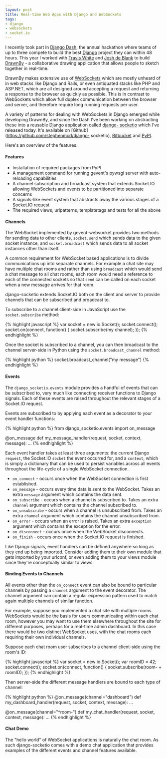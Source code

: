 ```yaml
--- 
layout: post
title: Real-time Web Apps with Django and WebSockets
tags: 
- django
- websockets
- socket.io
---
```

I recently took part in [Django Dash](http://djangodash.com), the annual
hackathon where teams of up to three compete to build the best
[Django](http://djangoproject.com) project they can within 48 hours. This year
I worked with [Travis White](http://www.traviswhite.com.au/) and [Josh de
Blank](http://joshdeblank.com/) to build [DrawnBy](http://drawnby.jupo.org) -
a collaborative drawing application that allows people to sketch together in
real-time.

DrawnBy makes extensive use of
[WebSockets](http://en.wikipedia.org/wiki/WebSockets) which are mostly unheard
of in web stacks like Django and Rails, or even antiquated stacks like PHP and
ASP.NET, which are all designed around accepting a request and returning a
response to the browser as quickly as possible. This is in contrast to
WebSockets which allow full duplex communication between the browser and
server, and therefore require long running requests per user.

A variety of patterns for dealing with WebSockets in Django emerged while
developing DrawnBy, and since the Dash I've been working on abstracting these
into a reusable Django application called [django-
socketio](https://github.com/stephenmcd/django-socketio) which I've released
today. It's available on [Github](https://github.com/stephenmcd/django-
socketio), [Bitbucket](https://bitbucket.org/stephenmcd/django-socketio) and
[PyPI](http://pypi.python.org/pypi/django-socketio/).

Here's an overview of the features.

#### Features

  * Installation of required packages from PyPI
  * A management command for running gevent's pywsgi server with auto-reloading capabilities
  * A channel subscription and broadcast system that extends Socket.IO allowing WebSockets and events to be partitioned into separate concerns
  * A signals-like event system that abstracts away the various stages of a Socket.IO request
  * The required views, urlpatterns, templatetags and tests for all the above

#### Channels

The WebSocket implemented by gevent-websocket provides two methods for sending
data to other clients, `socket.send` which sends data to the given socket
instance, and `socket.broadcast` which sends data to all socket instances
other than itself.

A common requirement for WebSocket based applications is to divide
communications up into separate channels. For example a chat site may have
multiple chat rooms and rather than using `broadcast` which would send a chat
message to all chat rooms, each room would need a reference to each of the
connected sockets so that `send` can be called on each socket when a new
message arrives for that room.

django-socketio extends Socket.IO both on the client and server to provide
channels that can be subscribed and broadcast to.

To subscribe to a channel client-side in JavaScript use the `socket.subscribe`
method:

{% highlight javascript %}
var socket = new io.Socket();
socket.connect();
socket.on(connect, function() {
    socket.subscribe(my channel);
});
{% endhighlight %}

Once the socket is subscribed to a channel, you can then broadcast to the
channel server-side in Python using the `socket.broadcast_channel` method:

{% highlight python %}
socket.broadcast_channel("my message")
{% endhighlight %}

#### Events

The `django_socketio.events` module provides a handful of events that can be
subscribed to, very much like connecting receiver functions to Django signals.
Each of these events are raised throughout the relevant stages of a Socket.IO
request.

Events are subscribed to by applying each event as a decorator to your event
handler functions:

{% highlight python %}
from django_socketio.events import on_message
 
@on_message
def my_message_handler(request, socket, context, message):
    ...
{% endhighlight %}

Each event handler takes at least three arguments: the current Django
`request`, the Socket.IO `socket` the event occurred for, and a `context`,
which is simply a dictionary that can be used to persist variables across all
events throughout the life-cycle of a single WebSocket connection.

  * `on_connect` - occurs once when the WebSocket connection is first established.
  * `on_message` - occurs every time data is sent to the WebSocket. Takes an extra `message` argument which contains the data sent.
  * `on_subscribe` - occurs when a channel is subscribed to. Takes an extra `channel` argument which contains the channel subscribed to.
  * `on_unsubscribe` - occurs when a channel is unsubscribed from. Takes an extra `channel` argument which contains the channel unsubscribed from.
  * `on_error` - occurs when an error is raised. Takes an extra `exception` argument which contains the exception for the error.
  * `on_disconnect` - occurs once when the WebSocket disconnects.
  * `on_finish` - occurs once when the Socket.IO request is finished.

Like Django signals, event handlers can be defined anywhere so long as they
end up being imported. Consider adding them to their own module that gets
imported by your urlconf, or even adding them to your views module since
they're conceptually similar to views.

#### Binding Events to Channels

All events other than the `on_connect` event can also be bound to particular
channels by passing a `channel` argument to the event decorator. The channel
argument can contain a regular expression pattern used to match again multiple
channels of similar function.

For example, suppose you implemented a chat site with multiple rooms.
WebSockets would be the basis for users communicating within each chat room,
however you may want to use them elsewhere throughout the site for different
purposes, perhaps for a real-time admin dashboard. In this case there would be
two distinct WebSocket uses, with the chat rooms each requiring their own
individual channels.

Suppose each chat room user subscribes to a channel client-side using the
room's ID:

{% highlight javascript %}
var socket = new io.Socket();
var roomID = 42;
socket.connect();
socket.on(connect, function() {
    socket.subscribe(room- + roomID);
});
{% endhighlight %}

Then server-side the different message handlers are bound to each type of
channel:

{% highlight python %}
@on_message(channel="dashboard")
def my_dashboard_handler(request, socket, context, message):
    ...
 
@on_message(channel="^room-")
def my_chat_handler(request, socket, context, message):
    ...
{% endhighlight %}

#### Chat Demo

The "hello world" of WebSocket applications is naturally the chat room. As
such django-socketio comes with a demo chat application that provides examples
of the different events and channel features available.
